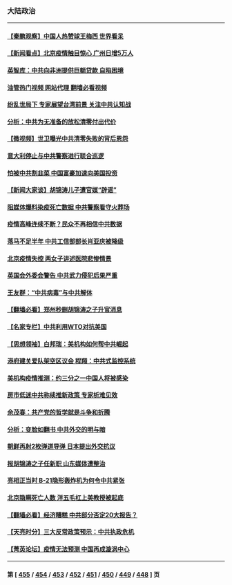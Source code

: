 ### 大陆政治
---
#### [【秦鹏观察】中国人热赞球王梅西 世界看呆](../../pages/ncid277/n13887853.md?12201245) 
#### [【新闻看点】北京疫情触目惊心 广州日增5万人](../../pages/ncid277/n13887857.md?12201245) 
#### [英智库：中共向非洲提供巨额贷款 自陷困境](../../pages/ncid277/n13887840.md?12201245) 
#### [油管热门视频 网站代理 翻墙必看视频](http://138.2.39.72:81/youtube.html?epic-marker?12201245)
#### [纷乱世局下 专家展望台湾前景 关注中共认知战](../../pages/ncid277/n13887473.md?12201245) 
#### [分析：中共为无准备的放松清零付出代价](../../pages/ncid277/n13887802.md?12201245) 
#### [【微视频】世卫曝光中共清零失败的背后恩怨](../../pages/ncid277/n13887669.md?12201245) 
#### [意大利停止与中共警察进行联合巡逻](../../pages/ncid277/n13887808.md?12201245) 
#### [怕被中共割韭菜 中国富豪加速向美国投资](../../pages/ncid277/n13887794.md?12201245) 
#### [【新闻大家谈】胡锦涛儿子遭官媒“辟谣”](../../pages/ncid277/n13887720.md?12201245) 
#### [阻媒体爆料染疫死亡数据 中共警察看守火葬场](../../pages/ncid277/n13887787.md?12201245) 
#### [疫情高峰连续不断？民众不再相信中共数据](../../pages/ncid277/n13887570.md?12201245) 
#### [落马不足半年 中共工信部部长肖亚庆被降级](../../pages/ncid277/n13887608.md?12201245) 
#### [北京疫情失控 两女子讲述医院悲惨情景](../../pages/ncid277/n13887553.md?12201245) 
#### [英国会外委会警告 中共武力侵犯后果严重](../../pages/ncid277/n13887395.md?12201245) 
#### [王友群：“中共病毒”与中共解体](../../pages/ncid277/n13887146.md?12201245) 
#### [【翻墙必看】郑州秒删胡锦涛之子升官消息](../../pages/ncid277/n13887412.md?12201245) 
#### [【名家专栏】中共利用WTO对抗美国](../../pages/ncid277/n13887082.md?12201245) 
#### [【思想领袖】白邦瑞：美机构如何帮中共崛起](../../pages/ncid277/n13884098.md?12201245) 
#### [港府建关爱队架空区议会 程翔：中共式监控系统](../../pages/ncid277/n13887104.md?12201245) 
#### [美机构疫情推测：约三分之一中国人将被感染](../../pages/ncid277/n13887194.md?12201245) 
#### [房市低迷中共称续推新政策 专家析难见效](../../pages/ncid277/n13887144.md?12201245) 
#### [余茂春：共产党的哲学就是斗争和折腾](../../pages/ncid277/n13887133.md?12201245) 
#### [分析：变脸如翻书 中共外交的明与暗](../../pages/ncid277/n13886917.md?12201245) 
#### [朝鲜再射2枚弹道导弹 日本提出外交抗议](../../pages/ncid277/n13887055.md?12201245) 
#### [报胡锦涛之子任新职 山东媒体遭整治](../../pages/ncid277/n13887046.md?12201245) 
#### [亮相正当时 B-21隐形轰炸机为何令中共紧张](../../pages/ncid277/n13886820.md?12201245) 
#### [北京隐瞒死亡人数 洋五毛杠上美教授被起底](../../pages/ncid277/n13886904.md?12201245) 
#### [【翻墙必看】经济糟糕 中共部分否定20大报告？](../../pages/ncid277/n13886965.md?12201245) 
#### [【天亮时分】三大反常政策预示：中共执政危机](../../pages/ncid277/n13886945.md?12201245) 
#### [【菁英论坛】疫情无法预测 中国再成漩涡中心](../../pages/ncid277/n13886897.md?12201245) 

---
#### 第 [ [455](./455.md?12201245) / [454](./454.md?12201245) / [453](./453.md?12201245) / [452](./452.md?12201245) / [451](./451.md?12201245) / [450](./450.md?12201245) / [449](./449.md?12201245) / [448](./448.md?12201245) ] 页
